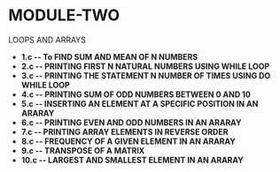 # MODULE-TWO
LOOPS AND ARRAYS

<ul>
<li><b> 1.c -- To FIND SUM AND MEAN OF N NUMBERS</b> </li>
<li><b> 2.c -- PRINTING FIRST N NATURAL NUMBERS USING WHILE LOOP </b></li>
<li> <b>3.c -- PRINTING THE STATEMENT N NUMBER OF TIMES USING DO WHILE LOOP</b> </li>
<li><b> 4.c -- PRINTING SUM OF ODD NUMBERS BETWEEN 0 AND 10</b> </li>
<li><b> 5.c -- INSERTING AN ELEMENT AT A SPECIFIC POSITION IN AN ARARAY </b></li>
<li><b> 6.c -- PRINTING EVEN AND ODD NUMBERS IN AN ARARAY </b></li>
<li> <b>7.c -- PRINTING ARRAY ELEMENTS IN REVERSE ORDER </b></li>
<li> <b>8.c -- FREQUENCY OF A GIVEN ELEMENT IN AN ARARAY</b> </li>
<li> <b>9.c -- TRANSPOSE OF A MATRIX</b> </li>
<li><b>10.c -- LARGEST AND SMALLEST ELEMENT IN AN ARARAY </b></li>
   </ul>
